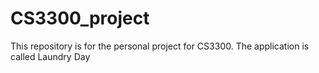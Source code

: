 # CS3300_project
This repository is for the personal project for CS3300. The application is called Laundry Day
